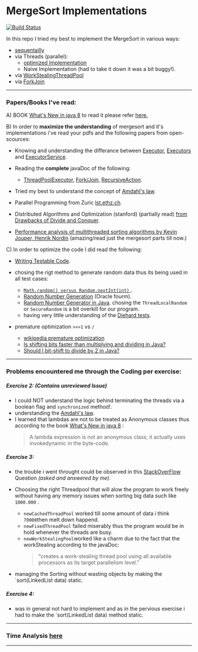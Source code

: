 # MergeSort Implementations

[![Build Status](https://travis-ci.org/joemccann/dillinger.svg?branch=master)](https://travis-ci.org/joemccann/dillinger)

In this repo I tried my best to implement the MergeSort in various ways: 
  - [sequentailly](https://github.com/hakunamatata97k/MergeSort_Implementations/blob/master/MergeSort_Imp/src/PP/MergeSort/SeqMergeSorter.java) 
  - via Threads (parallel):
    - [optimized Implementation](https://github.com/hakunamatata97k/MergeSort_Implementations/blob/master/MergeSort_Imp/src/PP/MergeSort/ParallelMergeSorter.java)
    - Naive Implementation (had to take it down it was a bit buggy!).
  - via [WorkStealingThreadPool](https://github.com/hakunamatata97k/MergeSort_Implementations/blob/master/MergeSort_Imp/src/PP/MergeSort/ExecutorMergeSorter.java)
  - via [ForkJoin](https://github.com/hakunamatata97k/MergeSort_Implementations/blob/master/MergeSort_Imp/src/PP/MergeSort/ForkMergeSorter.java)

------------------------------------------------------------------------

### Papers/Books I've read: 
A) BOOK [What's New in java 8](https://leanpub.com/whatsnewinjava8) to read it please refer [here.](https://leanpub.com/whatsnewinjava8/read)


B) In order to **maximize the understanding** of mergesort and it's implementations i've read your pdfs and the following papers from open-scources: 

* Knowing and understanding the differance between [Executor], [Executors] and [ExecutorService].
* Reading the **complete** javaDoc of the following: 
    - [ThreadPoolExecutor], [Fork/Join], [RecursiveAction].

* Tried my best to understand the concept of [Amdahl's law].

* Parallel Programming from Zuric [lst.ethz.ch].
* Distributed Algorithms and Optimization (stanford) (partially read) [from Drawbacks of Divide and Conquer].
* [Performance analysis of multithreaded sorting algorithms by Kevin Jouper, Henrik Nordin] (amazing/read just the mergesort parts till now.)

C) In order to optimize the code I did read the following: 
* [Writing Testable Code](https://medium.com/feedzaitech/writing-testable-code-b3201d4538eb).

* chosing the rigt method to generate random data thus its being used in all test cases: 
   - [ `Math.random() versus Random.nextInt(int)` ].
   - [Random Number Generation] (Oracle fourm).
   - [Random Number Generator in Java]. chosing the `ThreadLocalRandom` or `SecureRandom` is a bit overkill for our program.
   - having very little understanding of the [Diehard tests].
* premature optimization `>>>1` vs `/`
  - [wikipedia premature optimization]
  - [Is shifting bits faster than multiplying and dividing in Java?]
  - [Should I bit-shift to divide by 2 in Java?]

------------------------------------------------------------------------

### Problems encountered me through the Coding per exercise: 

##### Exercise 2: (**Contains unreviewed Issue**)
* I could NOT understand the logic behind terminating the threads via a boolean flag and `synchronized` method!.
* understanding the [Amdahl's law].
* I learned that lambdas are not to be treated as Anonymous classes thus according to the book [What's New in java 8] :
    > A lambda expression is not an anonymous class; it actually uses invokedynamic in the byte-code.

##### Exercise 3: 
* the trouble i went throught could be observed in this [StackOverFlow] Question _(asked and answered by me)_.
* Choosing the right Threadpool that will alow the program to work freely without having any memory issues when sorting big data such like `1000.000` . 
    * `newCachedThreadPool` worked till some amount of data i think `70000`then melt down happend.
    * `newFixedThreadPool` failed miserably thus the program would be in hold whenever the threads are busy.
    * `newWorkStealingPool`worked like a charm due to the fact that the workStealing according to the javaDoc:
         >"creates a work-stealing thread pool using all available processors as its target parallelism level." 
    
* managing the  Sorting without wasting objects by making the `sort(LinkedList<T> data) static.

##### Exercise 4: 
* was in general not hard to implement and as in the pervious exercise i had  to make the `sort(LinkedList<T> data) method static.

------------------------------------------------------------------------

### Time Analysis [here](https://github.com/hakunamatata97k/MergeSort_Implementations/blob/master/MergeSort_Imp/src/Experement_Timing.pdf)


------------------------------------------------------------------------
[What's New in java 8]: https://leanpub.com/whatsnewinjava8
 [StackOverFlow]:https://stackoverflow.com/questions/62982442/threadpool-unable-to-create-native-thread/62982939?noredirect=1#comment111408759_62982939
 [from Drawbacks of Divide and Conquer]:https://stanford.edu/~rezab/classes/cme323/S16/notes/Lecture03/cme323_lec3.pdf
 [Amdahl's law]:https://en.wikipedia.org/wiki/Amdahl's_law
 [lst.ethz.ch]:http://www.lst.ethz.ch/teaching/lectures/ss10/24/slides/recitation/week03/mergesort.pdf
 [Executors]:https://docs.oracle.com/javase/8/docs/api/java/util/concurrent/Executors.html
 [Executor]:https://docs.oracle.com/javase/8/docs/api/java/util/concurrent/Executor.html
 [ExecutorService]:https://docs.oracle.com/javase/8/docs/api/java/util/concurrent/ExecutorService.html
 [ThreadPoolExecutor]:https://docs.oracle.com/javase/7/docs/api/java/util/concurrent/ThreadPoolExecutor.html
 [Fork/join]:https://docs.oracle.com/javase/tutorial/essential/concurrency/forkjoin.html
 [RecursiveAction]:https://docs.oracle.com/javase/8/docs/api/java/util/concurrent/RecursiveAction.html
 [Performance analysis of multithreaded sorting algorithms by Kevin Jouper, Henrik Nordin]:https://www.diva-portal.org/smash/get/diva2:839729/FULLTEXT02
 [ `Math.random() versus Random.nextInt(int)` ]:https://stackoverflow.com/questions/738629/math-random-versus-random-nextintint
 [Random Number Generator in Java]:https://explainjava.com/random-number-generator-java/
 [Diehard tests]:https://en.wikipedia.org/wiki/Diehard_tests
 [Random Number Generation]:https://community.oracle.com/message/6596485#thread-message-6596485
 [wikipedia premature optimization]:https://en.wikipedia.org/wiki/Program_optimization#When_to_optimize
 [Is shifting bits faster than multiplying and dividing in Java?]:https://stackoverflow.com/questions/1168451/is-shifting-bits-faster-than-multiplying-and-dividing-in-java-net
 [Should I bit-shift to divide by 2 in Java?]:https://stackoverflow.com/questions/4072703/should-i-bit-shift-to-divide-by-2-in-java#4072714
